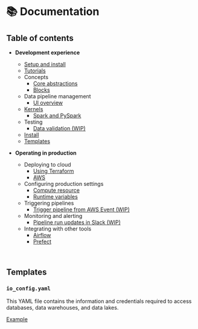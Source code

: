 # 📚 Documentation

## Table of contents

- <b>Development experience</b>
    - [Setup and install](tutorials/quick_start/setup.md)
    - [Tutorials](tutorials/README.md)
    - Concepts
        - [Core abstractions](core/abstractions.md)
        - [Blocks](blocks/README.md)
    - Data pipeline management
        - [UI overview](features/orchestration/README.md)
    - [Kernels](kernels/README.md)
        - [Spark and PySpark](spark/setup/README.md)
    - Testing
        - [Data validation (WIP)](testing/README.md)
    - [Install](#install)
    - [Templates](#templates)

- <b>Operating in production</b>
    - Deploying to cloud
        - [Using Terraform](deploy/terraform/README.md)
        - [AWS](deploy/aws/README.md)
    - Configuring production settings
        - [Compute resource](production/compute_resource.md)
        - [Runtime variables](production/runtime_variables.md)
    - Triggering pipelines
        - [Trigger pipeline from AWS Event (WIP)](tutorials/triggers/events/aws.md)
    - Monitoring and alerting
        - [Pipeline run updates in Slack (WIP)](monitoring/alerting/slack.md)
    - Integrating with other tools
        - [Airflow](tutorials/airflow/integrate_into_existing_project/README.md)
        - [Prefect](production/prefect.md)

<br />

## Templates

### `io_config.yaml`

This YAML file contains the information and credentials required to access
databases, data warehouses, and data lakes.

[Example](https://github.com/mage-ai/mage-ai/blob/master/mage_ai/data_preparation/templates/repo/io_config.yaml)

<br />
